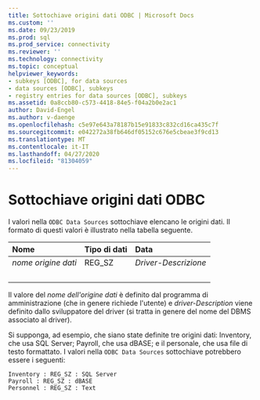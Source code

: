 ```yaml
---
title: Sottochiave origini dati ODBC | Microsoft Docs
ms.custom: ''
ms.date: 09/23/2019
ms.prod: sql
ms.prod_service: connectivity
ms.reviewer: ''
ms.technology: connectivity
ms.topic: conceptual
helpviewer_keywords:
- subkeys [ODBC], for data sources
- data sources [ODBC], subkeys
- registry entries for data sources [ODBC], subkeys
ms.assetid: 0a8ccb80-c573-4418-84e5-f04a2b0e2ac1
author: David-Engel
ms.author: v-daenge
ms.openlocfilehash: c5e97e643a78187b15e91833c832cd16ca435c7f
ms.sourcegitcommit: e042272a38fb646df05152c676e5cbeae3f9cd13
ms.translationtype: MT
ms.contentlocale: it-IT
ms.lasthandoff: 04/27/2020
ms.locfileid: "81304059"
---
```

# <a name="odbc-data-sources-subkey"></a>Sottochiave origini dati ODBC

I valori nella `ODBC Data Sources` sottochiave elencano le origini dati. Il formato di questi valori è illustrato nella tabella seguente.

| Nome | Tipo di dati | Data |
| :--- | :-------- | :--- |
| *nome origine dati* | REG_SZ | *Driver-Descrizione* |
| &nbsp; | &nbsp; | &nbsp; |

Il valore del *nome dell'origine dati* è definito dal programma di amministrazione (che in genere richiede l'utente) e *driver-Description* viene definito dallo sviluppatore del driver (si tratta in genere del nome del DBMS associato al driver).

Si supponga, ad esempio, che siano state definite tre origini dati: Inventory, che usa SQL Server; Payroll, che usa dBASE; e il personale, che usa file di testo formattato. I valori nella `ODBC Data Sources` sottochiave potrebbero essere i seguenti:

```console
Inventory : REG_SZ : SQL Server
Payroll : REG_SZ : dBASE
Personnel : REG_SZ : Text
```
